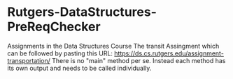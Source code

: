 # Rutgers-DataStructures-PreReqChecker
Assignments in the Data Structures Course 
The transit Assingment which can be followed by pasting this URL: https://ds.cs.rutgers.edu/assignment-transportation/
There is no "main" method per se. Instead each method has its own output and needs to be called individually. 
